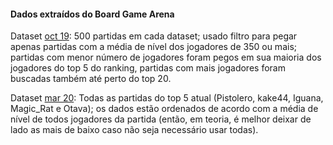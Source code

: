 #### Dados extraídos do Board Game Arena

Dataset [oct 19](oct_19): 500 partidas em cada dataset; usado filtro para pegar apenas partidas com a média de nível dos jogadores de 350 ou mais; partidas com menor número de jogadores foram pegos em sua maioria dos jogadores do top 5 do ranking, partidas com mais jogadores foram buscadas também até perto do top 20.

Dataset [mar 20](mar_20): Todas as partidas do top 5 atual (Pistolero, kake44, Iguana, Magic_Rat e Otava); os dados estão ordenados de acordo com a média de nível de todos jogadores da partida (então, em teoria, é melhor deixar de lado as mais de baixo caso não seja necessário usar todas).
